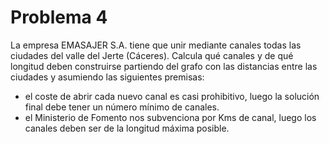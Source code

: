 # Problema 4
La empresa EMASAJER S.A. tiene que unir mediante canales todas las ciudades del valle del Jerte (Cáceres). Calcula qué canales y de qué longitud deben construirse partiendo del grafo con las distancias entre las ciudades y asumiendo las siguientes premisas:
- el coste de abrir cada nuevo canal es casi prohibitivo, luego la solución final debe tener un número mínimo de canales.
- el Ministerio de Fomento nos subvenciona por Kms de canal, luego los canales deben ser de la longitud máxima posible.
